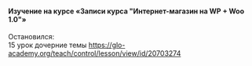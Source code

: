 #### Изучение на курсе «Записи курса "Интернет-магазин на WP + Woo 1.0"»   
  Остановился:  
    15 урок дочерние темы
      https://glo-academy.org/teach/control/lesson/view/id/20703274